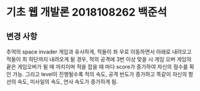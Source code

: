 # 기초 웹 개발론 2018108262 백준석

## 변경 사항
추억의 space invader 게임과 유사하게, 적들이 좌 우로 이동하면서 아래로 내려오고
적들이 최 하단까지 내려오게 될 경우, 적의 공격에 3번 이상 맞을 시 게임 오버
게임의 끝은 게임오버가 될 때 까지이며 적을 잡을 때 마다 score가 증가하여 자신의 점수를 확인 가능.
그리고 level이 진행될수록 적의 속도, 공격 빈도가 증가하고 똑같이 자신의 함선의 속도, 미사일의 속도, 연사 속도가 증가하게 됨.
